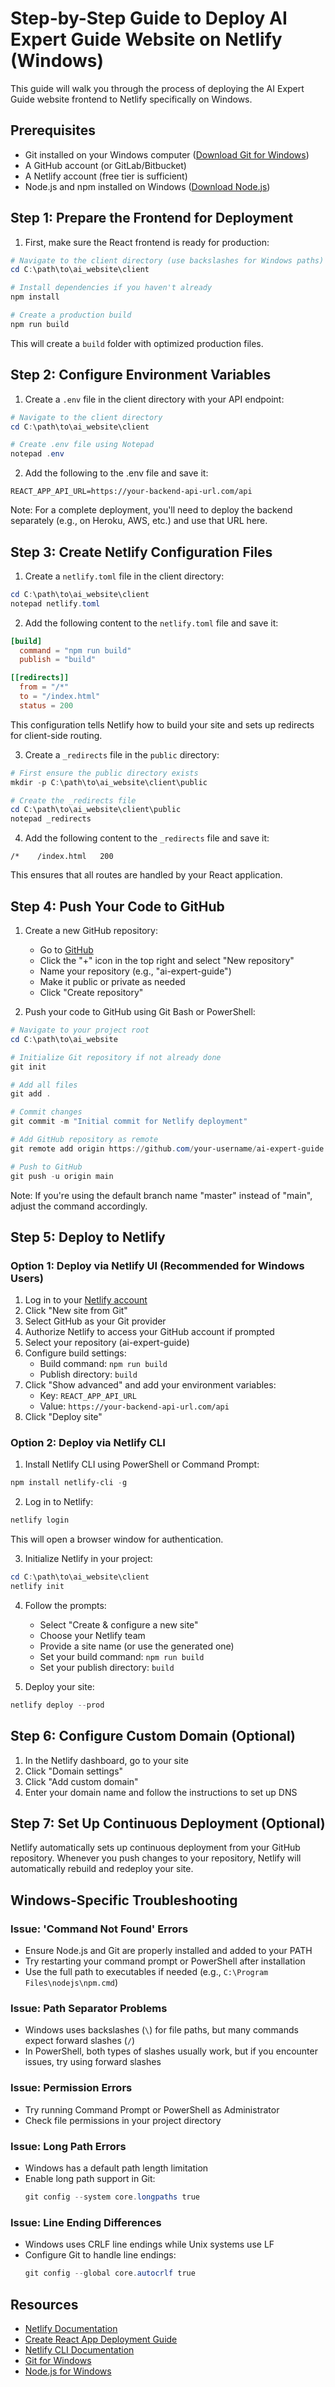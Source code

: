 # Step-by-Step Guide to Deploy AI Expert Guide Website on Netlify (Windows)

This guide will walk you through the process of deploying the AI Expert Guide website frontend to Netlify specifically on Windows.

## Prerequisites

- Git installed on your Windows computer ([Download Git for Windows](https://git-scm.com/download/win))
- A GitHub account (or GitLab/Bitbucket)
- A Netlify account (free tier is sufficient)
- Node.js and npm installed on Windows ([Download Node.js](https://nodejs.org/en/download/))

## Step 1: Prepare the Frontend for Deployment

1. First, make sure the React frontend is ready for production:

```powershell
# Navigate to the client directory (use backslashes for Windows paths)
cd C:\path\to\ai_website\client

# Install dependencies if you haven't already
npm install

# Create a production build
npm run build
```

This will create a `build` folder with optimized production files.

## Step 2: Configure Environment Variables

1. Create a `.env` file in the client directory with your API endpoint:

```powershell
# Navigate to the client directory
cd C:\path\to\ai_website\client

# Create .env file using Notepad
notepad .env
```

2. Add the following to the .env file and save it:

```
REACT_APP_API_URL=https://your-backend-api-url.com/api
```

Note: For a complete deployment, you'll need to deploy the backend separately (e.g., on Heroku, AWS, etc.) and use that URL here.

## Step 3: Create Netlify Configuration Files

1. Create a `netlify.toml` file in the client directory:

```powershell
cd C:\path\to\ai_website\client
notepad netlify.toml
```

2. Add the following content to the `netlify.toml` file and save it:

```toml
[build]
  command = "npm run build"
  publish = "build"

[[redirects]]
  from = "/*"
  to = "/index.html"
  status = 200
```

This configuration tells Netlify how to build your site and sets up redirects for client-side routing.

3. Create a `_redirects` file in the `public` directory:

```powershell
# First ensure the public directory exists
mkdir -p C:\path\to\ai_website\client\public

# Create the _redirects file
cd C:\path\to\ai_website\client\public
notepad _redirects
```

4. Add the following content to the `_redirects` file and save it:

```
/*    /index.html   200
```

This ensures that all routes are handled by your React application.

## Step 4: Push Your Code to GitHub

1. Create a new GitHub repository:
   - Go to [GitHub](https://github.com)
   - Click the "+" icon in the top right and select "New repository"
   - Name your repository (e.g., "ai-expert-guide")
   - Make it public or private as needed
   - Click "Create repository"

2. Push your code to GitHub using Git Bash or PowerShell:

```powershell
# Navigate to your project root
cd C:\path\to\ai_website

# Initialize Git repository if not already done
git init

# Add all files
git add .

# Commit changes
git commit -m "Initial commit for Netlify deployment"

# Add GitHub repository as remote
git remote add origin https://github.com/your-username/ai-expert-guide.git

# Push to GitHub
git push -u origin main
```

Note: If you're using the default branch name "master" instead of "main", adjust the command accordingly.

## Step 5: Deploy to Netlify

### Option 1: Deploy via Netlify UI (Recommended for Windows Users)

1. Log in to your [Netlify account](https://app.netlify.com/)
2. Click "New site from Git"
3. Select GitHub as your Git provider
4. Authorize Netlify to access your GitHub account if prompted
5. Select your repository (ai-expert-guide)
6. Configure build settings:
   - Build command: `npm run build`
   - Publish directory: `build`
7. Click "Show advanced" and add your environment variables:
   - Key: `REACT_APP_API_URL`
   - Value: `https://your-backend-api-url.com/api`
8. Click "Deploy site"

### Option 2: Deploy via Netlify CLI

1. Install Netlify CLI using PowerShell or Command Prompt:

```powershell
npm install netlify-cli -g
```

2. Log in to Netlify:

```powershell
netlify login
```

This will open a browser window for authentication.

3. Initialize Netlify in your project:

```powershell
cd C:\path\to\ai_website\client
netlify init
```

4. Follow the prompts:
   - Select "Create & configure a new site"
   - Choose your Netlify team
   - Provide a site name (or use the generated one)
   - Set your build command: `npm run build`
   - Set your publish directory: `build`

5. Deploy your site:

```powershell
netlify deploy --prod
```

## Step 6: Configure Custom Domain (Optional)

1. In the Netlify dashboard, go to your site
2. Click "Domain settings"
3. Click "Add custom domain"
4. Enter your domain name and follow the instructions to set up DNS

## Step 7: Set Up Continuous Deployment (Optional)

Netlify automatically sets up continuous deployment from your GitHub repository. Whenever you push changes to your repository, Netlify will automatically rebuild and redeploy your site.

## Windows-Specific Troubleshooting

### Issue: 'Command Not Found' Errors

- Ensure Node.js and Git are properly installed and added to your PATH
- Try restarting your command prompt or PowerShell after installation
- Use the full path to executables if needed (e.g., `C:\Program Files\nodejs\npm.cmd`)

### Issue: Path Separator Problems

- Windows uses backslashes (`\`) for file paths, but many commands expect forward slashes (`/`)
- In PowerShell, both types of slashes usually work, but if you encounter issues, try using forward slashes

### Issue: Permission Errors

- Try running Command Prompt or PowerShell as Administrator
- Check file permissions in your project directory

### Issue: Long Path Errors

- Windows has a default path length limitation
- Enable long path support in Git:
  ```powershell
  git config --system core.longpaths true
  ```

### Issue: Line Ending Differences

- Windows uses CRLF line endings while Unix systems use LF
- Configure Git to handle line endings:
  ```powershell
  git config --global core.autocrlf true
  ```

## Resources

- [Netlify Documentation](https://docs.netlify.com/)
- [Create React App Deployment Guide](https://create-react-app.dev/docs/deployment/#netlify)
- [Netlify CLI Documentation](https://docs.netlify.com/cli/get-started/)
- [Git for Windows](https://gitforwindows.org/)
- [Node.js for Windows](https://nodejs.org/en/download/)
